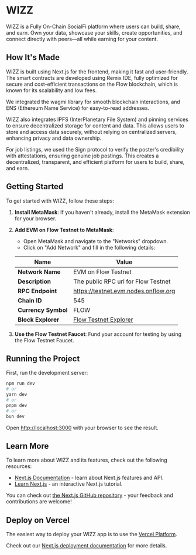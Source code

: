 # WIZZ

WIZZ is a Fully On-Chain SocialFi platform where users can build, share, and earn. Own your data, showcase your skills, create opportunities, and connect directly with peers—all while earning for your content.

## How It's Made

WIZZ is built using Next.js for the frontend, making it fast and user-friendly. The smart contracts are developed using Remix IDE, fully optimized for secure and cost-efficient transactions on the Flow blockchain, which is known for its scalability and low fees.

We integrated the wagmi library for smooth blockchain interactions, and ENS (Ethereum Name Service) for easy-to-read addresses.

WIZZ also integrates IPFS (InterPlanetary File System) and pinning services to ensure decentralized storage for content and data. This allows users to store and access data securely, without relying on centralized servers, enhancing privacy and data ownership.

For job listings, we used the Sign protocol to verify the poster's credibility with attestations, ensuring genuine job postings. This creates a decentralized, transparent, and efficient platform for users to build, share, and earn.

## Getting Started

To get started with WIZZ, follow these steps:

1. **Install MetaMask**: If you haven't already, install the MetaMask extension for your browser.

2. **Add EVM on Flow Testnet to MetaMask**:
   - Open MetaMask and navigate to the "Networks" dropdown.
   - Click on "Add Network" and fill in the following details:

   | Name                  | Value                                      |
   |-----------------------|--------------------------------------------|
   | **Network Name**      | EVM on Flow Testnet                       |
   | **Description**       | The public RPC url for Flow Testnet       |
   | **RPC Endpoint**      | https://testnet.evm.nodes.onflow.org      |
   | **Chain ID**         | 545                                        |
   | **Currency Symbol**   | FLOW                                       |
   | **Block Explorer**    | [Flow Testnet Explorer](https://evm-testnet.flowscan.io) |

3. **Use the Flow Testnet Faucet**: Fund your account for testing by using the Flow Testnet Faucet.

## Running the Project

First, run the development server:

```bash
npm run dev
# or
yarn dev
# or
pnpm dev
# or
bun dev
```

Open [http://localhost:3000](http://localhost:3000) with your browser to see the result.

## Learn More

To learn more about WIZZ and its features, check out the following resources:

- [Next.js Documentation](https://nextjs.org/docs) - learn about Next.js features and API.
- [Learn Next.js](https://nextjs.org/learn) - an interactive Next.js tutorial.

You can check out [the Next.js GitHub repository](https://github.com/vercel/next.js/) - your feedback and contributions are welcome!

## Deploy on Vercel

The easiest way to deploy your WIZZ app is to use the [Vercel Platform](https://vercel.com/new?utm_medium=default-template&filter=next.js&utm_source=create-next-app&utm_campaign=create-next-app-readme).

Check out our [Next.js deployment documentation](https://nextjs.org/docs/deployment) for more details.
